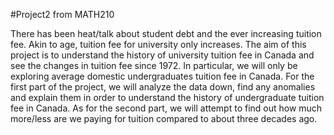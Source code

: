 #Project2 from MATH210

There has been heat/talk about student debt and the ever increasing tuition fee. Akin to age, tuition fee for university only increases. The aim of this project is to understand the history of university tuition fee in Canada and see the changes in tuition fee since 1972.
In particular, we will only be exploring average domestic undergraduates tuition fee in Canada.
For the first part of the project, we will analyze the data down, find any anomalies and explain them in order to understand the history of undergraduate tuition fee in Canada.
As for the second part, we will attempt to find out how much more/less are we paying for tuition compared to about three decades ago.

